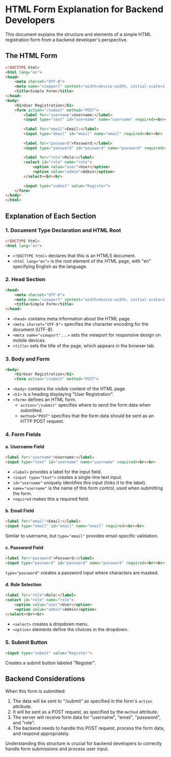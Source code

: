# HTML Form Explanation for Backend Developers

This document explains the structure and elements of a simple HTML registration form from a backend developer's perspective.

## The HTML Form

```html
<!DOCTYPE html>
<html lang="en">
<head>
    <meta charset="UTF-8">
    <meta name="viewport" content="width=device-width, initial-scale=1.0">
    <title>Simple Form</title>
</head>
<body>
    <h1>User Registration</h1>
    <form action="/submit" method="POST">
        <label for="username">Username:</label>
        <input type="text" id="username" name="username" required><br><br>
        
        <label for="email">Email:</label>
        <input type="email" id="email" name="email" required><br><br>
        
        <label for="password">Password:</label>
        <input type="password" id="password" name="password" required><br><br>
        
        <label for="role">Role:</label>
        <select id="role" name="role">
            <option value="user">User</option>
            <option value="admin">Admin</option>
        </select><br><br>
        
        <input type="submit" value="Register">
    </form>
</body>
</html>
```

## Explanation of Each Section

### 1. Document Type Declaration and HTML Root

```html
<!DOCTYPE html>
<html lang="en">
```

- `<!DOCTYPE html>` declares that this is an HTML5 document.
- `<html lang="en">` is the root element of the HTML page, with "en" specifying English as the language.

### 2. Head Section

```html
<head>
    <meta charset="UTF-8">
    <meta name="viewport" content="width=device-width, initial-scale=1.0">
    <title>Simple Form</title>
</head>
```

- `<head>` contains meta information about the HTML page.
- `<meta charset="UTF-8">` specifies the character encoding for the document (UTF-8).
- `<meta name="viewport"...>` sets the viewport for responsive design on mobile devices.
- `<title>` sets the title of the page, which appears in the browser tab.

### 3. Body and Form

```html
<body>
    <h1>User Registration</h1>
    <form action="/submit" method="POST">
```

- `<body>` contains the visible content of the HTML page.
- `<h1>` is a heading displaying "User Registration".
- `<form>` defines an HTML form.
  - `action="/submit"` specifies where to send the form data when submitted.
  - `method="POST"` specifies that the form data should be sent as an HTTP POST request.

### 4. Form Fields

#### a. Username Field

```html
<label for="username">Username:</label>
<input type="text" id="username" name="username" required><br><br>
```

- `<label>` provides a label for the input field.
- `<input type="text">` creates a single-line text input.
- `id="username"` uniquely identifies this input (links it to the label).
- `name="username"` is the name of this form control, used when submitting the form.
- `required` makes this a required field.

#### b. Email Field

```html
<label for="email">Email:</label>
<input type="email" id="email" name="email" required><br><br>
```

Similar to username, but `type="email"` provides email-specific validation.

#### c. Password Field

```html
<label for="password">Password:</label>
<input type="password" id="password" name="password" required><br><br>
```

`type="password"` creates a password input where characters are masked.

#### d. Role Selection

```html
<label for="role">Role:</label>
<select id="role" name="role">
    <option value="user">User</option>
    <option value="admin">Admin</option>
</select><br><br>
```

- `<select>` creates a dropdown menu.
- `<option>` elements define the choices in the dropdown.

### 5. Submit Button

```html
<input type="submit" value="Register">
```

Creates a submit button labeled "Register".

## Backend Considerations

When this form is submitted:

1. The data will be sent to "/submit" as specified in the form's `action` attribute.
2. It will be sent as a POST request, as specified by the `method` attribute.
3. The server will receive form data for "username", "email", "password", and "role".
4. The backend needs to handle this POST request, process the form data, and respond appropriately.

Understanding this structure is crucial for backend developers to correctly handle form submissions and process user input.

